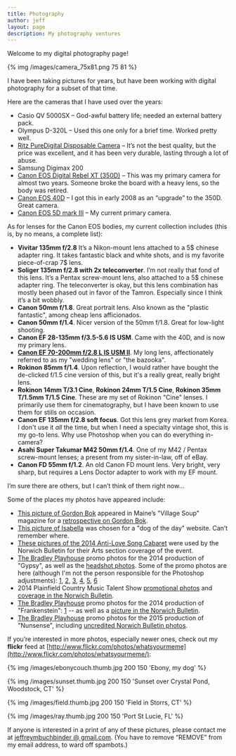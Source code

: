 ```yaml
---
title: Photography
author: jeff
layout: page
description: My photography ventures
---
```


Welcome to my digital photography page!

{% img /images/camera_75x81.png 75 81 %}

I have been taking pictures for years, but have been working with digital photography for a subset of that time.

Here are the cameras that I have used over the years:

*   Casio QV 5000SX – God-awful battery life; needed an external battery pack.
*   Olympus D-320L – Used this one only for a brief time. Worked pretty well.
*   [Ritz PureDigital Disposable Camera](http://www.maushammer.com/systems/dakotadigital/DakotaDigital.html) – It’s not the best quality, but the price was excellent, and it has been very durable, lasting through a lot of abuse.
*   Samsung Digimax 200
*   [Canon EOS Digital Rebel XT (350D)](http://consumer.usa.canon.com/ir/controller?act=ModelDetailAct&fcategoryid=139&modelid=11154) – This was my primary camera for almost two years. Someone broke the board with a heavy lens, so the body was retired.
*   [Canon EOS 40D](http://www.usa.canon.com/consumer/controller?act=ModelInfoAct&fcategoryid=139&modelid=15653) – I got this in early 2008 as an “upgrade” to the 350D. Great camera.
*   [Canon EOS 5D mark III](http://www.usa.canon.com/cusa/consumer/products/cameras/slr_cameras/eos_5d_mark_iii) – My current primary camera.

As for lenses for the Canon EOS bodies, my current collection includes (this is, by no means, a complete list):

*   **Vivitar 135mm f/2.8** It’s a Nikon-mount lens attached to a 5$ chinese adapter ring. It takes fantastic black and white shots, and is my favorite piece-of-crap 7$ lens.
*   **Soliger 135mm f/2.8 with 2x teleconverter**. I’m not really that fond of this lens. It’s a Pentax screw-mount lens, also attached to a 5$ chinese adapter ring. The teleconverter is okay, but this lens combination has mostly been phased out in favor of the Tamron. Especially since I think it’s a bit wobbly.
*   **Canon 50mm f/1.8**. Great portrait lens. Also known as the "plastic fantastic", among cheap lens afficionados.
*   **Canon 50mm f/1.4**. Nicer version of the 50mm f/1.8. Great for low-light shooting.
*   **Canon EF 28-135mm f/3.5-5.6 IS USM**. Came with the 40D, and is now my primary lens.
*   **[Canon EF 70-200mm f/2.8 L IS USM II](http://www.usa.canon.com/cusa/consumer/products/cameras/ef_lens_lineup/ef_70_200mm_f_2_8l_is_ii_usm)**. My long lens, affectionately referred to as my "wedding lens" or "the bazooka".
*   **Rokinon 85mm f/1.4**. Upon reflection, I would rather have bought the de-clicked f/1.5 cine version of this, but it's a really great, really bright lens.
*   **Rokinon 14mm T/3.1 Cine**, **Rokinon 24mm T/1.5 Cine**, **Rokinon 35mm T/1.5mm T/1.5 Cine**. These are my set of Rokinon "Cine" lenses. I primarily use them for cinematography, but I have been known to use them for stills on occasion.
*   **Canon EF 135mm f/2.8 soft focus**. Got this lens grey market from Korea. I don't use it *all* the time, but when I need a specialty vintage shot, this is my go-to lens. Why use Photoshop when you can do everything in-camera? 
*   **Asahi Super Takumar M42 50mm f/1.4**. One of my M42 / Pentax screw-mount lenses; a present from my sister-in-law, off of eBay.
*   **Canon FD 55mm f/1.2**. An old Canon FD mount lens. Very bright, very sharp, but requires a Lens Doctor adapter to work with my EF mount.

I’m sure there are others, but I can’t think of them right now…

Some of the places my photos have appeared include:

* [This picture of Gordon Bok](http://www.flickr.com/photos/whatsyourmeme/3378255542/) appeared in Maine’s "Village Soup" magazine for a [retrospective on Gordon Bok](http://knox.villagesoup.com/ae/story/shantymen-to-social-club/347403).
* [This picture of Isabella]() was chosen for a "dog of the day" website. Can’t remember where.
* [These pictures of the 2014 Anti-Love Song Cabaret](http://www.norwichbulletin.com/article/20140212/ENTERTAINMENTLIFE/sthash.ElYVUeVZ.gbpl) were used by the Norwich Bulletin for their Arts section coverage of the event.
* [The Bradley Playhouse](http://www.thebradleyplayhouse.org/) promo photos for the 2014 production of "Gypsy", as well as the [headshot photos](https://www.flickr.com/photos/whatsyourmeme/sets/72157642824067583/). Some of the promo photos are here (although I'm not the person responsible for the Photoshop adjustments): [1](https://www.facebook.com/photo.php?fbid=768841826461255&set=a.209502649061845.59754.181407235204720&type=1&theater), [2](https://www.facebook.com/photo.php?fbid=768658676479570&set=a.209502649061845.59754.181407235204720&type=1&permPage=1), [3](https://www.facebook.com/photo.php?fbid=767261619952609&set=a.209502649061845.59754.181407235204720&type=1&permPage=1), [4](https://www.facebook.com/photo.php?fbid=767260959952675&set=a.209502649061845.59754.181407235204720&type=1&permPage=1), [5](https://www.facebook.com/photo.php?fbid=766144203397684&set=a.209502649061845.59754.181407235204720&type=1&permPage=1), [6](https://www.facebook.com/photo.php?fbid=766143570064414&set=a.209502649061845.59754.181407235204720&type=1&permPage=1)
* 2014 Plainfield Country Music Talent Show [promotional photos](https://www.facebook.com/CMTS12/posts/827321643963746) and [coverage in the Norwich Bulletin](http://www.norwichbulletin.com/article/20140515/NEWS/140519582).
* [The Bradley Playhouse](http://www.thebradleyplayhouse.org/) promo photos for the 2014 production of "Frankenstein": [1](https://www.facebook.com/181407235204720/photos/a.209502649061845.59754.181407235204720/855193697826067/?type=1) -- as well as a [picture in the Norwich Bulletin](/images/frankenstein-2014-bulletin.jpg).
* [The Bradley Playhouse](http://www.thebradleyplayhouse.org/) promo photos for the 2015 production of "Nunsense", including [uncredited Norwich Bulletin photos](http://www.norwichbulletin.com/article/20150330/NEWS/150339953/1994/NEWS).

If you’re interested in more photos, especially newer ones, check out my **flickr** feed at [http://www.flickr.com/photos/whatsyourmeme](http://www.flickr.com/photos/whatsyourmeme/):  

{% img /images/ebonycouch.thumb.jpg 200 150 'Ebony, my dog' %}

{% img /images/sunset.thumb.jpg 200 150 'Sunset over Crystal Pond, Woodstock, CT' %}

{% img /images/field.thumb.jpg 200 150 'Field in Storrs, CT' %}

{% img /images/ray.thumb.jpg 200 150 'Port St Lucie, FL' %}
  
If anyone is interested in a print of any of these pictures, please contact me at [jeffreymbuchbinder @ gmail.com][12]. (You have to remove “REMOVE” from my email address, to ward off spambots.)

 [12]: mailto:jeffreymbuchbinder@REMOVEgmail.com
